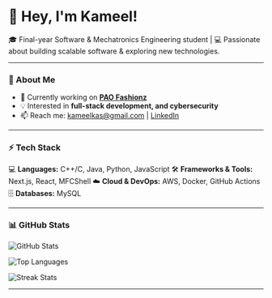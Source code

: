 # 👋 Hey, I'm Kameel!

🎓 Final-year Software & Mechatronics Engineering student | 💻 Passionate about building scalable software & exploring new technologies.  

---

### 🚀 About Me
- 🔭 Currently working on **[PAO Fashionz](https://www.paofashionz.ca/)**
- 💡 Interested in **full-stack development, and cybersecurity**
- 📫 Reach me: kameelkas@gmail.com | [LinkedIn](https://www.linkedin.com/in/ka-kasumu)

---

### ⚡ Tech Stack
💻 **Languages:** C++/C, Java, Python, JavaScript
🛠️ **Frameworks & Tools:** Next.js, React, MFCShell
☁️ **Cloud & DevOps:** AWS, Docker, GitHub Actions  
🗄️ **Databases:** MySQL 

---

### 📊 GitHub Stats
![GitHub Stats](https://github-readme-stats.vercel.app/api?username=kameelkas&show_icons=true&theme=radical)  

![Top Languages](https://github-readme-stats.vercel.app/api/top-langs/?username=kameelkas&layout=compact&theme=radical)

![Streak Stats](https://github-readme-streak-stats.herokuapp.com/?user=kameelkas&theme=radical)

---
